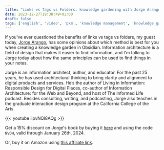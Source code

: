 ```yaml
---
title: "Links vs Tags vs Folders: knowledge gardening with Jorge Arango"
date: 2023-12-27T19:38:49+01:00
draft: false
tags: ['english', 'video', 'pkm', 'knowledge management', 'knowledge gardening', 'jorge arango', 'obsidian']
---
```

If you've ever questioned the benefits of links vs tags vs folders, my guest today, [Jorge Arango](https://jarango.com), has some opinions about which method is best for you when creating a knowledge garden in Obsidian. Information architecture is a field of design that makes it easier to find information, and I'm talking to Jorge today about how the same principles can be used to find things in your notes.

Jorge is an information architect, author, and educator. For the past 25 years, he has used architectural thinking to bring clarity and alignment to digital products and services. He’s the author of Living in Information: Responsible Design for Digital Places, co-author of Information Architecture: for the Web and Beyond, and host of The Informed Life podcast. Besides consulting, writing, and podcasting, Jorge also teaches in the graduate interaction design program at the California College of the Arts.

{{< youtube iipvNQI8AQg >}}

Get a 15% discount on Jorge's book by buying it [here](https://rosenfeldmedia.com/books/duly-noted-extend-your-mind-through-connected-notes/) and using the code `NVDH`, valid through January 26th, 2024. 

Or, buy it on Amazon using [this affiliate link](https://amzn.to/3TBPEsu).